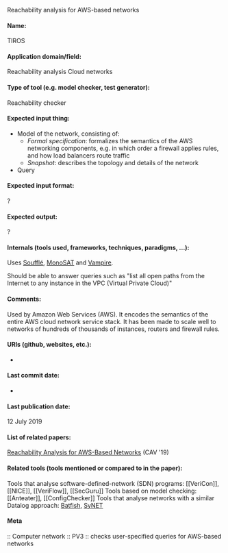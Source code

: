 Reachability analysis for AWS-based networks

#### Name:
TIROS

#### Application domain/field:
Reachability analysis
Cloud networks

#### Type of tool (e.g. model checker, test generator):
Reachability checker

#### Expected input thing:
- Model of the network, consisting of:
	- *Formal specification*: formalizes the semantics of the AWS networking components, e.g. in which order a firewall applies rules, and how load balancers route traffic
	- *Snapshot*: describes the topology and details of the network
- Query

#### Expected input format:
?

#### Expected output:
?

#### Internals (tools used, frameworks, techniques, paradigms, ...):
Uses [Soufflé](Not-verifiers/Soufflé.md), [MonoSAT](Solvers/SMT/MonoSAT.md) and [Vampire](Provers/Vampire.md).

Should be able to answer queries such as "list all open paths from the Internet to any instance in the VPC (Virtual Private Cloud)"

#### Comments:
Used by Amazon Web Services (AWS). It encodes the semantics of the entire AWS cloud network service stack. It has been made to scale well to networks of hundreds of thousands of instances, routers and firewall rules.

#### URIs (github, websites, etc.):
-

#### Last commit date:
-

#### Last publication date:
12 July 2019

#### List of related papers:
[Reachability Analysis for AWS-Based Networks](https://doi.org/10.1007/978-3-030-25543-5_14) (CAV '19)

#### Related tools (tools mentioned or compared to in the paper):
Tools that analyse software-defined-network (SDN) programs: [[VeriCon]], [[NICE]], [[VeriFlow]], [[SecGuru]]
Tools based on model checking: [[Anteater]], [[ConfigChecker]]
Tools that analyse networks with a similar Datalog approach: [Batfish](Batfish.md), [SyNET](SyNET.md)

#### Meta
:: Computer network
:: PV3 :: checks user-specified queries for AWS-based networks